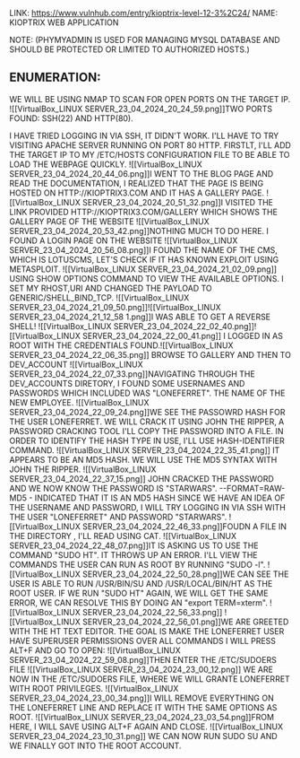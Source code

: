 LINK: https://www.vulnhub.com/entry/kioptrix-level-12-3%2C24/
NAME: KIOPTRIX
WEB APPLICATION

NOTE: (PHYMYADMIN IS USED FOR MANAGING MYSQL DATABASE AND SHOULD BE PROTECTED OR LIMITED TO AUTHORIZED HOSTS.)

ENUMERATION:
--
WE WILL BE USING NMAP TO SCAN FOR OPEN PORTS ON THE TARGET IP.
![[VirtualBox_LINUX SERVER_23_04_2024_20_24_59.png]]TWO PORTS FOUND: 
SSH(22) AND HTTP(80).

I HAVE TRIED LOGGING IN VIA SSH, IT DIDN'T WORK. I'LL HAVE TO TRY VISITING APACHE SERVER RUNNING ON PORT 80 HTTP. FIRSTLT, I'LL ADD THE TARGET IP TO MY /ETC/HOSTS CONFIGURATION FILE TO BE ABLE TO LOAD THE WEBPAGE QUICKLY.
![[VirtualBox_LINUX SERVER_23_04_2024_20_44_06.png]]I WENT TO THE BLOG PAGE AND READ THE DOCUMENTATION, I REALIZED THAT THE PAGE IS BEING HOSTED ON HTTP://KIOPTRIX3.COM AND IT HAS A GALLERY PAGE. 
![[VirtualBox_LINUX SERVER_23_04_2024_20_51_32.png]]I VISITED THE LINK PROVIDED HTTP://KIOPTRIX3.COM/GALLERY WHICH SHOWS THE GALLERY PAGE OF THE WEBSITE
![[VirtualBox_LINUX SERVER_23_04_2024_20_53_42.png]]NOTHING MUCH TO DO HERE.
I FOUND A LOGIN PAGE ON THE WEBSITE
![[VirtualBox_LINUX SERVER_23_04_2024_20_56_08.png]]I FOUND THE NAME OF THE CMS, WHICH IS LOTUSCMS, LET'S CHECK IF IT HAS KNOWN EXPLOIT USING METASPLOIT.
![[VirtualBox_LINUX SERVER_23_04_2024_21_02_09.png]]
USING SHOW OPTIONS COMMAND TO VIEW THE AVAILABLE OPTIONS. I SET MY RHOST,URI AND CHANGED THE PAYLOAD TO GENERIC/SHELL_BIND_TCP.
![[VirtualBox_LINUX SERVER_23_04_2024_21_09_50.png]]![[VirtualBox_LINUX SERVER_23_04_2024_21_12_58 1.png]]I WAS ABLE TO GET A REVERSE SHELL!
![[VirtualBox_LINUX SERVER_23_04_2024_22_02_40.png]]![[VirtualBox_LINUX SERVER_23_04_2024_22_00_41.png]]
I LOGGED IN AS ROOT WITH THE CREDENTIALS FOUND.![[VirtualBox_LINUX SERVER_23_04_2024_22_06_35.png]]
BROWSE TO GALLERY AND THEN TO DEV_ACCOUNT
![[VirtualBox_LINUX SERVER_23_04_2024_22_07_33.png]]NAVIGATING THROUGH THE DEV_ACCOUNTS DIRETORY, I FOUND SOME USERNAMES AND PASSWORDS WHICH INCLUDED WAS "LONEFERRET". THE NAME OF THE NEW EMPLOYEE.
 ![[VirtualBox_LINUX SERVER_23_04_2024_22_09_24.png]]WE SEE THE PASSOWRD HASH FOR THE USER LONEFERRET. WE WILL CRACK IT USING JOHN THE RIPPER, A PASSWORD CRACKING TOOL I'LL COPY THE PASSWORD INTO A FILE.
 IN ORDER TO IDENTIFY THE HASH TYPE IN USE, I'LL USE HASH-IDENTIFIER COMMAND.
 ![[VirtualBox_LINUX SERVER_23_04_2024_22_35_41.png]]
 IT APPEARS TO BE AN MD5 HASH.
 WE WILL USE THE MD5 SYNTAX WITH JOHN THE RIPPER.
 ![[VirtualBox_LINUX SERVER_23_04_2024_22_37_15.png]]
 JOHN CRACKED THE PASSWORD AND WE NOW KNOW THE PASSWORD IS "STARWARS".
 --FORMAT=RAW-MD5 - INDICATED THAT IT IS AN MD5 HASH
SINCE WE HAVE AN IDEA OF THE USERNAME AND PASSWORD, I WILL TRY LOGGING IN VIA SSH WITH THE USER "LONEFERRET" AND PASSWORD "STARWARS".
![[VirtualBox_LINUX SERVER_23_04_2024_22_46_33.png]]FOUDN A FILE IN THE DIRECTORY , I'LL READ USING CAT.
![[VirtualBox_LINUX SERVER_23_04_2024_22_48_07.png]]IT IS ASKING US TO USE THE COMMAND "SUDO HT". IT THROWS UP AN ERROR. I'LL VIEW THE COMMANDS THE USER CAN RUN AS ROOT BY RUNNING "SUDO -l".
![[VirtualBox_LINUX SERVER_23_04_2024_22_50_28.png]]WE CAN SEE THE USER IS ABLE TO RUN /USR/BIN/SU AND /USR/LOCAL/BIN/HT AS THE ROOT USER. IF WE RUN "SUDO HT" AGAIN, WE WILL GET THE SAME ERROR, WE CAN RESOLVE THIS BY DOING AN "export TERM=xterm".
![[VirtualBox_LINUX SERVER_23_04_2024_22_56_33.png]]
![[VirtualBox_LINUX SERVER_23_04_2024_22_56_01.png]]WE ARE GREETED WITH THE HT TEXT EDITOR. THE GOAL IS MAKE THE LONEFERRET USER HAVE SUPERUSER PERMISSIONS OVER ALL COMMANDS
I WILL PRESS ALT+F AND GO TO OPEN:
![[VirtualBox_LINUX SERVER_23_04_2024_22_59_08.png]]THEN ENTER THE /ETC/SUDOERS FILE
![[VirtualBox_LINUX SERVER_23_04_2024_23_00_12.png]]
WE ARE NOW IN THE /ETC/SUDOERS FILE, WHERE WE WILL GRANTE LONEFERRET WITH ROOT PRIVILEGES.
![[VirtualBox_LINUX SERVER_23_04_2024_23_00_34.png]]I WILL REMOVE EVERYTHING ON THE LONEFERRET LINE AND REPLACE IT WITH THE SAME OPTIONS AS ROOT.
![[VirtualBox_LINUX SERVER_23_04_2024_23_03_54.png]]FROM HERE, I WILL SAVE USING ALT+F AGAIN AND CLOSE.
![[VirtualBox_LINUX SERVER_23_04_2024_23_10_31.png]]
WE CAN NOW RUN SUDO SU AND WE FINALLY GOT INTO THE ROOT ACCOUNT.
